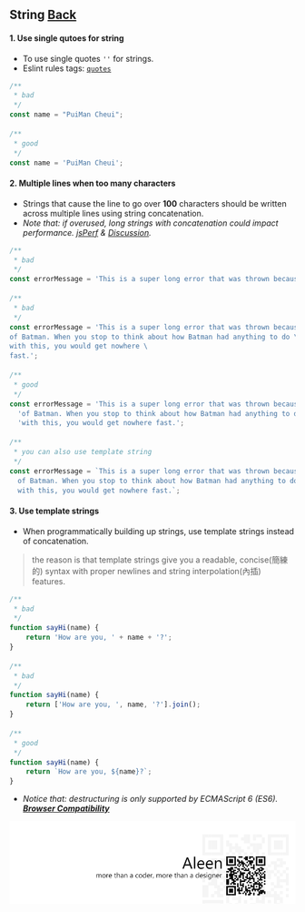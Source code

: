 ## String [**Back**](./../README.md)

#### 1. Use single qutoes for string

- To use single quotes `''` for strings.
- Eslint rules tags: [`quotes`](http://eslint.org/docs/rules/quotes.html)

```js
/**
 * bad
 */
const name = "PuiMan Cheui";

/**
 * good
 */
const name = 'PuiMan Cheui';
```

#### 2. Multiple lines when too many characters

- Strings that cause the line to go over **100** characters should be written across multiple lines using string concatenation.
- *Note that: if overused, long strings with concatenation could impact performance. [jsPerf](http://jsperf.com/ya-string-concat) & [Discussion](https://github.com/airbnb/javascript/issues/40).*

```js
/**
 * bad
 */
const errorMessage = 'This is a super long error that was thrown because of Batman. When you stop to think about how Batman had anything to do with this, you would get nowhere fast.';

/**
 * bad
 */
const errorMessage = 'This is a super long error that was thrown because \
of Batman. When you stop to think about how Batman had anything to do \
with this, you would get nowhere \
fast.';

/**
 * good
 */
const errorMessage = 'This is a super long error that was thrown because ' +
  'of Batman. When you stop to think about how Batman had anything to do ' +
  'with this, you would get nowhere fast.';
  
/**
 * you can also use template string
 */
const errorMessage = `This is a super long error that was thrown because 
  of Batman. When you stop to think about how Batman had anything to do 
  with this, you would get nowhere fast.`;
```

#### 3. Use template strings

- When programmatically building up strings, use template strings instead of concatenation.

> the reason is that template strings give you a readable, concise(簡練的) syntax with proper newlines and string interpolation(內插) features.

```js
/**
 * bad
 */
function sayHi(name) {
    return 'How are you, ' + name + '?';
}

/**
 * bad
 */
function sayHi(name) {
    return ['How are you, ', name, '?'].join();
}

/**
 * good
 */
function sayHi(name) {
    return `How are you, ${name}?`;
}
```

- *Notice that: destructuring is only supported by ECMAScript 6 (ES6). [**Browser Compatibility**](https://developer.mozilla.org/en-US/docs/Web/JavaScript/Reference/Operators/Destructuring_assignment#Browser_compatibility)*

<a href="http://aleen42.github.io/" target="_blank" ><img src="./../pic/tail.gif"></a>